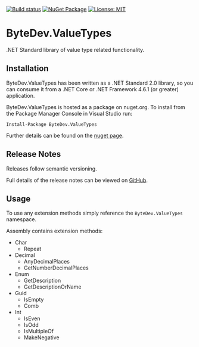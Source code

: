 [![Build status](https://ci.appveyor.com/api/projects/status/github/bytedev/ByteDev.ValueTypes?branch=master&svg=true)](https://ci.appveyor.com/project/bytedev/ByteDev-ValueTypes/branch/master)
[![NuGet Package](https://img.shields.io/nuget/v/ByteDev.ValueTypes.svg)](https://www.nuget.org/packages/ByteDev.ValueTypes)
[![License: MIT](https://img.shields.io/badge/License-MIT-green.svg)](https://github.com/ByteDev/ByteDev.ValueTypes/blob/master/LICENSE)

# ByteDev.ValueTypes

.NET Standard library of value type related functionality.

## Installation

ByteDev.ValueTypes has been written as a .NET Standard 2.0 library, so you can consume it from a .NET Core or .NET Framework 4.6.1 (or greater) application.

ByteDev.ValueTypes is hosted as a package on nuget.org.  To install from the Package Manager Console in Visual Studio run:

`Install-Package ByteDev.ValueTypes`

Further details can be found on the [nuget page](https://www.nuget.org/packages/ByteDev.ValueTypes/).

## Release Notes

Releases follow semantic versioning.

Full details of the release notes can be viewed on [GitHub](https://github.com/ByteDev/ByteDev.ValueTypes/blob/master/docs/RELEASE-NOTES.md).

## Usage

To use any extension methods simply reference the `ByteDev.ValueTypes` namespace.

Assembly contains extension methods:

- Char
    - Repeat
- Decimal
  - AnyDecimalPlaces
  - GetNumberDecimalPlaces
- Enum
  - GetDescription
  - GetDescriptionOrName
- Guid
  - IsEmpty
  - Comb
- Int
  - IsEven
  - IsOdd
  - IsMultipleOf
  - MakeNegative

